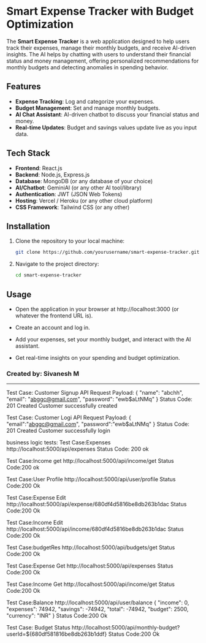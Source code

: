 # Smart Expense Tracker with Budget Optimization

The **Smart Expense Tracker** is a web application designed to help users track their expenses, manage their monthly budgets, and receive AI-driven insights. The AI helps by chatting with users to understand their financial status and money management, offering personalized recommendations for monthly budgets and detecting anomalies in spending behavior.


## Features

- **Expense Tracking**: Log and categorize your expenses.
- **Budget Management**: Set and manage monthly budgets.
- **AI Chat Assistant**: AI-driven chatbot to discuss your financial status and money.
- **Real-time Updates**: Budget and savings values update live as you input data.

## Tech Stack

- **Frontend**: React.js
- **Backend**: Node.js, Express.js
- **Database**: MongoDB (or any database of your choice)
- **AI/Chatbot**: GeminiAI (or any other AI tool/library)
- **Authentication**: JWT (JSON Web Tokens)
- **Hosting**: Vercel / Heroku (or any other cloud platform)
- **CSS Framework**: Tailwind CSS (or any other)


## Installation

1. Clone the repository to your local machine:
   
   ```bash
   git clone https://github.com/yourusername/smart-expense-tracker.git
   ```
2. Navigate to the project directory:
   
      ```bash
   cd smart-expense-tracker
   ```

## Usage

  * Open the application in your browser at http://localhost:3000 (or whatever the frontend URL is).
  
  * Create an account and log in.
  
  * Add your expenses, set your monthly budget, and interact with the AI assistant.
  
  * Get real-time insights on your spending and budget optimization.


### Created by: Sivanesh M

-----------------------------------------------------------------------------------------------

Test Case: Customer Signup API
Request Payload:
{
  "name": "abchh",
  "email": "abggc@gmail.com",
  "password": "ewb$aLtNMq"
}
Status Code: 201 Created
Customer successfully created

Test Case: Customer Logi API
Request Payload:
{
"email":"abggc@gmail.com",
"password":"ewb$aLtNMq"
}
Status Code: 201 Created
Customer successfully login

business logic tests:
Test Case:Expenses
http://localhost:5000/api/expenses
Status Code: 200 ok

Test Case:Income get
http://localhost:5000/api/income/get
Status Code:200 ok

Test Case:User Profile
http://localhost:5000/api/user/profile
Status Code:200 Ok

Test Case:Expense Edit
http://localhost:5000/api/expense/680df4d5816be8db263b1dac
Status Code:200 Ok

Test Case:Income Edit
http://localhost:5000/api/income/680df4d5816be8db263b1dac
Status Code:200 Ok

Test Case:budgetRes
http://localhost:5000/api/budgets/get
Status Code:200 Ok

Test Case:Expense Get
http://localhost:5000/api/expenses
Status Code:200 Ok

Test Case:Income Get
http://localhost:5000/api/income/get
Status Code:200 Ok

Test Case:Balance
http://localhost:5000/api/user/balance
{
    "income": 0,
    "expenses": 74942,
    "savings": -74942,
    "total": -74942,
    "budget": 2500,
    "currency": "INR"
}
Status Code:200 Ok

Test Case: Budget Status
http://localhost:5000/api/monthly-budget?userId=${680df581816be8db263b1ddf}
Status Code:200 Ok
